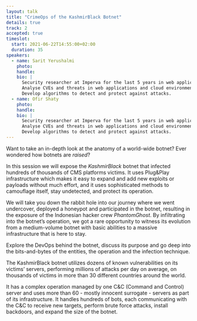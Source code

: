 ```yaml
---
layout: talk
title: "CrimeOps of the KashmirBlack Botnet"
details: true
track: 2
accepted: true
timeslot:
  start: 2021-06-22T14:55:00+02:00
  duration: 35
speakers: 
  - name: Sarit Yerushalmi
    photo: 
    handle: 
    bio: |
      Security researcher at Imperva for the last 5 years in web application and cloud data security and for 5 years as a security analyst.
      Analyse CVEs and threats in web applications and cloud environments.
      Develop algorithms to detect and protect against attacks.
  - name: Ofir Shaty
    photo: 
    handle: 
    bio: |
      Security researcher at Imperva for the last 5 years in web application and cloud data security and for 5 years as a security analyst.
      Analyse CVEs and threats in web applications and cloud environments.
      Develop algorithms to detect and protect against attacks.
---
```


Want to take an in-depth look at the anatomy of a world-wide botnet?
Ever wondered how botnets are *raised*?

In this session we will expose the *KashmirBlack* botnet that infected hundreds of thousands of CMS platforms victims.
It uses Plug&Play infrastructure which makes it easy to expand and add new exploits or payloads without much effort, and it uses sophisticated methods to camouflage itself, stay undetected, and protect its operation.

We will take you down the rabbit hole into our journey where we went undercover, deployed a honeypot and participated in the botnet, resulting in the exposure of the Indonesian hacker crew *PhantomGhost*.
By infiltrating into the botnet’s operation, we got a rare opportunity to witness its evolution from a medium-volume botnet with basic abilities to a massive infrastructure that is here to stay.

Explore the DevOps behind the botnet, discuss its purpose and go deep into the bits-and-bytes of the entities, the operation and the infection technique.

The KashmirBlack botnet utilizes dozens of known vulnerabilities on its victims’ servers, performing millions of attacks per day on average, on thousands of victims in more than 30 different countries around the world.

It has a complex operation managed by one C&C (Command and Control) server and uses more than 60 - mostly innocent surrogate - servers as part of its infrastructure.
It handles hundreds of bots, each communicating with the C&C to receive new targets, perform brute force attacks, install backdoors, and expand the size of the botnet.
